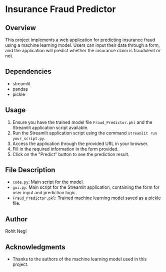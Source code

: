 # Insurance Fraud Predictor

## Overview
This project implements a web application for predicting insurance fraud using a machine learning model. Users can input their data through a form, and the application will predict whether the insurance claim is fraudulent or not.

## Dependencies
- streamlit
- pandas
- pickle

## Usage
1. Ensure you have the trained model file `Fraud_Predictor.pkl` and the Streamlit application script available.
2. Run the Streamlit application script using the command `streamlit run your_script.py`.
3. Access the application through the provided URL in your browser.
4. Fill in the required information in the form provided.
5. Click on the "Predict" button to see the prediction result.

## File Description
- `code.py`: Main script for the model.
- `gui.py`: Main script for the Streamlit application, containing the form for user input and prediction logic.
- `Fraud_Predictor.pkl`: Trained machine learning model saved as a pickle file.

## Author
Rohit Negi

## Acknowledgments
- Thanks to the authors of the machine learning model used in this project.

